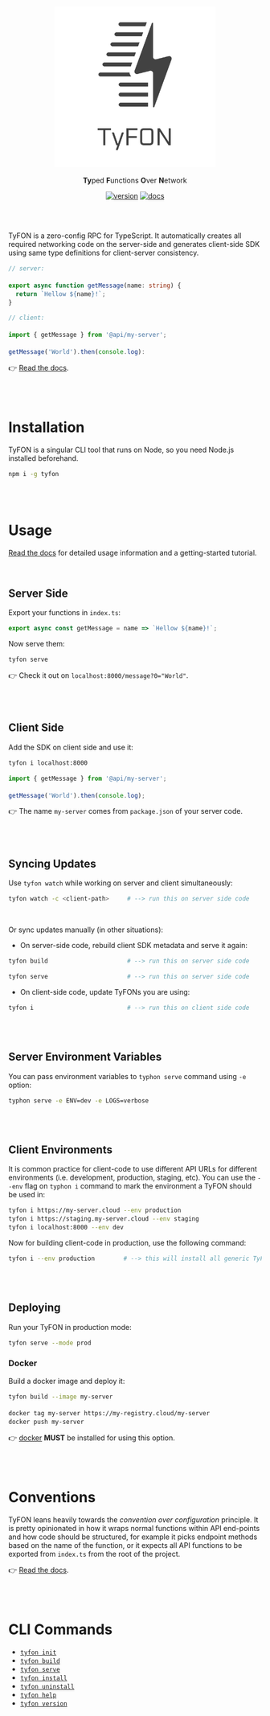 <div align="center">
  <img src="/tyfon-type.svg" width="320px"/>
  <p align="center"><b>Ty</b>ped <b>F</b>unctions <b>O</b>ver <b>N</b>etwork</p>

  [![version](https://img.shields.io/npm/v/tyfon?logo=npm&style=flat-square)](https://www.npmjs.com/package/tyfon)
  [![docs](https://img.shields.io/badge/%20-docs-blue?logo=read%20the%20docs&logoColor=white&style=flat-square)](https://loreanvictor.github.io/tyfon/)

</div>

<br><br>

TyFON is a zero-config RPC for TypeScript. It automatically creates all required networking code on the server-side and generates client-side SDK using same type definitions for client-server consistency.

```ts
// server:

export async function getMessage(name: string) {
  return `Hellow ${name}!`;
}
```
```ts
// client:

import { getMessage } from '@api/my-server';

getMessage('World').then(console.log):
```

👉 [Read the docs](https://loreanvictor.github.io/tyfon).

<br><br>

# Installation

TyFON is a singular CLI tool that runs on Node, so you need Node.js installed beforehand.
```bash
npm i -g tyfon
```

<br><br>

# Usage

[Read the docs](https://loreanvictor.github.io/tyfon) for detailed usage information and
a getting-started tutorial.

<br>

## Server Side

Export your functions in `index.ts`:

```ts
export async const getMessage = name => `Hellow ${name}!`;
```

Now serve them:
```bash
tyfon serve
```

👉 Check it out on `localhost:8000/message?0="World"`.

<br><br>

## Client Side

Add the SDK on client side and use it:
```bash
tyfon i localhost:8000
```
```ts
import { getMessage } from '@api/my-server';

getMessage('World').then(console.log);
```

👉 The name `my-server` comes from `package.json` of your server code.

<br><br>

## Syncing Updates

Use `tyfon watch` while working on server and client simultaneously:
```bash
tyfon watch -c <client-path>     # --> run this on server side code
```

<br>

Or sync updates manually (in other situations):
- On server-side code, rebuild client SDK metadata and serve it again:
```bash
tyfon build                      # --> run this on server side code
```
```bash
tyfon serve                      # --> run this on server side code
```

- On client-side code, update TyFONs you are using:
```bash
tyfon i                          # --> run this on client side code
```

<br><br>

## Server Environment Variables

You can pass environment variables to `typhon serve` command using `-e` option:

```bash
typhon serve -e ENV=dev -e LOGS=verbose
```

<br><br>

## Client Environments

It is common practice for client-code to use different API URLs for different environments (i.e. development, production, staging, etc).
You can use the `--env` flag on `typhon i` command to mark the environment a TyFON should be used in:
```bash
tyfon i https://my-server.cloud --env production
tyfon i https://staging.my-server.cloud --env staging
tyfon i localhost:8000 --env dev
```

Now for building client-code in production, use the following command:
```bash
tyfon i --env production        # --> this will install all generic TyFONs and all production TyFONs
```

<br><br>

## Deploying

Run your TyFON in production mode:

```bash
tyfon serve --mode prod
```

### Docker

Build a docker image and deploy it:

```bash
tyfon build --image my-server

docker tag my-server https://my-registry.cloud/my-server
docker push my-server
```

👉 [docker](https://www.docker.com) **MUST** be installed for using this option.

<br><br>

# Conventions

TyFON leans heavily towards the _convention over configuration_ principle. It is pretty opinionated in how it wraps normal functions within
API end-points and how code should be structured, for example it picks endpoint methods based on the name of the function, or it expects
all API functions to be exported from `index.ts` from the root of the project.

👉 [Read the docs](https://loreanvictor.github.io/tyfon).

<br><br>

# CLI Commands

- [`tyfon init`](https://loreanvictor.github.io/tyfon/cli/init)
- [`tyfon build`](https://loreanvictor.github.io/tyfon/cli/build)
- [`tyfon serve`](https://loreanvictor.github.io/tyfon/cli/serve)
- [`tyfon install`](https://loreanvictor.github.io/tyfon/cli/install)
- [`tyfon uninstall`](https://loreanvictor.github.io/tyfon/cli/uninstall)
- [`tyfon help`](https://loreanvictor.github.io/tyfon/cli/help)
- [`tyfon version`](https://loreanvictor.github.io/tyfon/cli/version)

<br><br>
